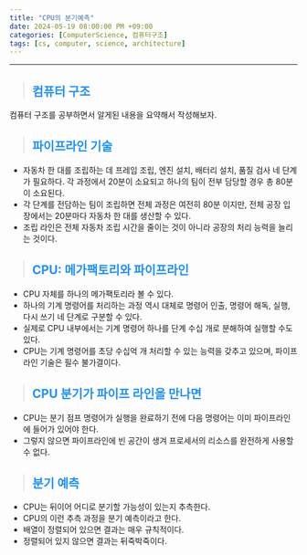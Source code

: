 ```yaml
---
title: "CPU의 분기예측"
date: 2024-05-19 08:00:00 PM +09:00
categories: [ComputerScience, 컴퓨터구조]
tags: [cs, computer, science, architecture]
---
```

***

>## <span style='color:#1E90FF'>컴퓨터 구조</span>
컴퓨터 구조를 공부하면서 알게된 내용을 요약해서 작성해보자. <br>

>## <span style='color:#1E90FF'>파이프라인 기술</span>
- 자동차 한 대를 조립하는 데 프레임 조립, 엔진 설치, 배터리 설치, 품질 검사 네 단계가 필요하다. 각 과정에서 20분이 소요되고 하나의 팀이 전부 담당할 경우 총 80분이 소요된다. <br>
- 각 단계를 전담하는 팀이 조립하면 전체 과정은 여전히 80분 이지만, 전체 공장 입장에서는 20분마다 자동차 한 대를 생산할 수 있다. <br>
- 조립 라인은 전체 자동차 조립 시간을 줄이는 것이 아니라 공장의 처리 능력을 늘리는 것이다. <br>

>## <span style='color:#1E90FF'>CPU: 메가팩토리와 파이프라인</span>
- CPU 자체를 하나의 메가팩토리라 볼 수 있다. <br>
- 하나의 기계 명령어를 처리하는 과정 역시 대체로 명령어 인출, 명령어 해독, 실행, 다시 쓰기 네 단계로 구분할 수 있다. <br>
- 실제로 CPU 내부에서는 기계 명령어 하나를 단계 수십 개로 분해하여 실행할 수도 있다. <br>
- CPU는 기계 명령어를 초당 수십억 개 처리할 수 있는 능력을 갖추고 있으며, 파이프라인 기술은 필수 불가결이다. <br>

>## <span style='color:#1E90FF'>CPU 분기가 파이프 라인을 만나면</span>
- CPU는 분기 점프 명령어가 실행을 완료하기 전에 다음 명령어는 이미 파이프라인에 들어가 있어야 한다. <br>
- 그렇지 않으면 파이프라인에 빈 공간이 생겨 프로세서의 리소스를 완전하게 사용할 수 없다. <br>

>## <span style='color:#1E90FF'>분기 예측</span>
- CPU는 뒤이어 어디로 분기할 가능성이 있는지 추측한다. <br>
- CPU의 이런 추측 과정을 분기 예측이라고 한다. <br>
- 배열이 정렬되어 있으면 결과는 매우 규칙적이다. <br>
- 정렬되어 있지 않으면 결과는 뒤죽박죽이다. <br>